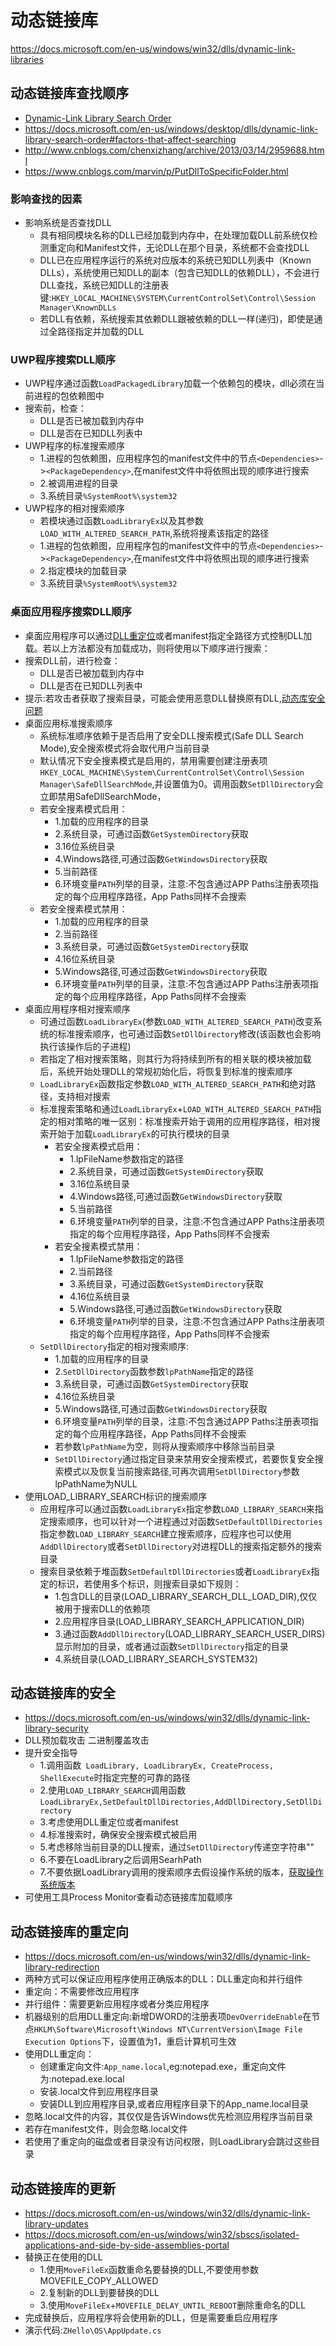 # 动态链接库

https://docs.microsoft.com/en-us/windows/win32/dlls/dynamic-link-libraries

## 动态链接库查找顺序

- [Dynamic-Link Library Search Order](https://docs.microsoft.com/en-us/windows/desktop/Dlls/dynamic-link-library-search-order)
- https://docs.microsoft.com/en-us/windows/desktop/dlls/dynamic-link-library-search-order#factors-that-affect-searching
- http://www.cnblogs.com/chenxizhang/archive/2013/03/14/2959688.html
- https://www.cnblogs.com/marvin/p/PutDllToSpecificFolder.html

### 影响查找的因素

- 影响系统是否查找DLL
  - 具有相同模块名称的DLL已经加载到内存中，在处理加载DLL前系统仅检测重定向和Manifest文件，无论DLL在那个目录，系统都不会查找DLL
  - DLL已在应用程序运行的系统对应版本的系统已知DLL列表中（Known DLLs），系统使用已知DLL的副本（包含已知DLL的依赖DLL），不会进行DLL查找，系统已知DLL的注册表键:`HKEY_LOCAL_MACHINE\SYSTEM\CurrentControlSet\Control\Session Manager\KnownDLLs`
  - 若DLL有依赖，系统搜索其依赖DLL跟被依赖的DLL一样(递归)，即使是通过全路径指定并加载的DLL

### UWP程序搜索DLL顺序

- UWP程序通过函数`LoadPackagedLibrary`加载一个依赖包的模块，dll必须在当前进程的包依赖图中
- 搜索前，检查：
  - DLL是否已被加载到内存中
  - DLL是否在已知DLL列表中
- UWP程序的标准搜索顺序
  - 1.进程的包依赖图，应用程序包的manifest文件中的节点`<Dependencies>`->`<PackageDependency>`,在manifest文件中将依照出现的顺序进行搜索
  - 2.被调用进程的目录
  - 3.系统目录`%SystemRoot%\system32`
- UWP程序的相对搜索顺序
  - 若模块通过函数`LoadLibraryEx`以及其参数`LOAD_WITH_ALTERED_SEARCH_PATH`,系统将搜素该指定的路径
  - 1.进程的包依赖图，应用程序包的manifest文件中的节点`<Dependencies>`->`<PackageDependency>`,在manifest文件中将依照出现的顺序进行搜索
  - 2.指定模块的加载目录
  - 3.系统目录`%SystemRoot%\system32`

### 桌面应用程序搜索DLL顺序

- 桌面应用程序可以通过[DLL重定位](https://docs.microsoft.com/en-us/windows/win32/dlls/dynamic-link-library-redirection)或者manifest指定全路径方式控制DLL加载。若以上方法都没有加载成功，则将使用以下顺序进行搜索：
- 搜索DLL前，进行检查：
  - DLL是否已被加载到内存中
  - DLL是否在已知DLL列表中
- 提示:若攻击者获取了搜索目录，可能会使用恶意DLL替换原有DLL,[动态库安全问题](https://docs.microsoft.com/en-us/windows/win32/dlls/dynamic-link-library-security)
- 桌面应用标准搜索顺序
  - 系统标准顺序依赖于是否启用了安全DLL搜索模式(Safe DLL Search Mode),安全搜索模式将会取代用户当前目录
  - 默认情况下安全搜素模式是启用的，禁用需要创建注册表项`HKEY_LOCAL_MACHINE\System\CurrentControlSet\Control\Session Manager\SafeDllSearchMode`,并设置值为0。调用函数`SetDllDirectory`会立即禁用SafeDllSearchMode，
  - 若安全搜素模式启用：
    - 1.加载的应用程序的目录
    - 2.系统目录，可通过函数`GetSystemDirectory`获取
    - 3.16位系统目录
    - 4.Windows路径,可通过函数`GetWindowsDirectory`获取
    - 5.当前路径
    - 6.环境变量`PATH`列举的目录，注意:不包含通过APP Paths注册表项指定的每个应用程序路径，App Paths同样不会搜索
  - 若安全搜素模式禁用：
    - 1.加载的应用程序的目录
    - 2.当前路径
    - 3.系统目录，可通过函数`GetSystemDirectory`获取
    - 4.16位系统目录
    - 5.Windows路径,可通过函数`GetWindowsDirectory`获取
    - 6.环境变量`PATH`列举的目录，注意:不包含通过APP Paths注册表项指定的每个应用程序路径，App Paths同样不会搜索
- 桌面应用程序相对搜索顺序
  - 可通过函数`LoadLibraryEx`(参数`LOAD_WITH_ALTERED_SEARCH_PATH`)改变系统的标准搜索顺序，也可通过函数`SetDllDirectory`修改(该函数也会影响执行该操作后的子进程)
  - 若指定了相对搜索策略，则其行为将持续到所有的相关联的模块被加载后，系统开始处理DLL的常规初始化后，将恢复到标准的搜索顺序
  - `LoadLibraryEx`函数指定参数`LOAD_WITH_ALTERED_SEARCH_PATH`和绝对路径，支持相对搜索
  - 标准搜索策略和通过`LoadLibraryEx`+`LOAD_WITH_ALTERED_SEARCH_PATH`指定的相对策略的唯一区别：标准搜索开始于调用的应用程序路径，相对搜索开始于加载`LoadLibraryEx`的可执行模块的目录
    - 若安全搜素模式启用：
        - 1.lpFileName参数指定的路径
        - 2.系统目录，可通过函数`GetSystemDirectory`获取
        - 3.16位系统目录
        - 4.Windows路径,可通过函数`GetWindowsDirectory`获取
        - 5.当前路径
        - 6.环境变量`PATH`列举的目录，注意:不包含通过APP Paths注册表项指定的每个应用程序路径，App Paths同样不会搜索
    - 若安全搜素模式禁用：
      - 1.lpFileName参数指定的路径
      - 2.当前路径
      - 3.系统目录，可通过函数`GetSystemDirectory`获取
      - 4.16位系统目录
      - 5.Windows路径,可通过函数`GetWindowsDirectory`获取
      - 6.环境变量`PATH`列举的目录，注意:不包含通过APP Paths注册表项指定的每个应用程序路径，App Paths同样不会搜索
  - `SetDllDirectory`指定的相对搜索顺序:
    - 1.加载的应用程序的目录
    - 2.`SetDllDirectory`函数参数`lpPathName`指定的路径
    - 3.系统目录，可通过函数`GetSystemDirectory`获取
    - 4.16位系统目录
    - 5.Windows路径,可通过函数`GetWindowsDirectory`获取
    - 6.环境变量`PATH`列举的目录，注意:不包含通过APP Paths注册表项指定的每个应用程序路径，App Paths同样不会搜索
    - 若参数`lpPathName`为空，则将从搜索顺序中移除当前目录
    - `SetDllDirectory`通过指定目录来禁用安全搜索模式，若要恢复安全搜索模式以及恢复当前搜索路径,可再次调用`SetDllDirectory`参数lpPathName为NULL
- 使用LOAD_LIBRARY_SEARCH标识的搜索顺序
  - 应用程序可以通过函数`LoadLibraryEx`指定参数`LOAD_LIBRARY_SEARCH`来指定搜索顺序，也可以针对一个进程通过对函数`SetDefaultDllDirectories`指定参数`LOAD_LIBRARY_SEARCH`建立搜索顺序，应程序也可以使用`AddDllDirectory`或者`SetDllDirectory`对进程DLL的搜索指定额外的搜索目录
  - 搜索目录依赖于堆函数`SetDefaultDllDirectories`或者`LoadLibraryEx`指定的标识，若使用多个标识，则搜索目录如下规则：
    - 1.包含DLL的目录(LOAD_LIBRARY_SEARCH_DLL_LOAD_DIR),仅仅被用于搜索DLL的依赖项
    - 2.应用程序目录(LOAD_LIBRARY_SEARCH_APPLICATION_DIR)
    - 3.通过函数`AddDllDirectory`(LOAD_LIBRARY_SEARCH_USER_DIRS)显示附加的目录，或者通过函数`SetDllDirectory`指定的目录
    - 4.系统目录(LOAD_LIBRARY_SEARCH_SYSTEM32)

## 动态链接库的安全

- https://docs.microsoft.com/en-us/windows/win32/dlls/dynamic-link-library-security
- DLL预加载攻击 二进制覆盖攻击
- 提升安全指导
  - 1.调用函数` LoadLibrary, LoadLibraryEx, CreateProcess, ShellExecute`时指定完整的可靠的路径
  - 2.使用`LOAD_LIBRARY_SEARCH`调用函数`LoadLibraryEx,SetDefaultDllDirectories,AddDllDirectory,SetDllDirectory`
  - 3.考虑使用DLL重定位或者manifest
  - 4.标准搜索时，确保安全搜索模式被启用
  - 5.考虑移除当前目录的DLL搜索，通过`SetDllDirectory`传递空字符串""
  - 6.不要在LoadLibrary之后调用SearhPath
  - 7.不要依据LoadLibrary调用的搜索顺序去假设操作系统的版本，[获取操作系统版本](https://docs.microsoft.com/en-us/windows/win32/sysinfo/getting-the-system-version)
- 可使用工具Process Monitor查看动态链接库加载顺序

## 动态链接库的重定向

- https://docs.microsoft.com/en-us/windows/win32/dlls/dynamic-link-library-redirection
- 两种方式可以保证应用程序使用正确版本的DLL：DLL重定向和并行组件
- 重定向：不需要修改应用程序
- 并行组件：需要更新应用程序或者分类应用程序
- 机器级别的启用DLL重定向:新增DWORD的注册表项`DevOverrideEnable`在节点`HKLM\Software\Microsoft\Windows NT\CurrentVersion\Image File Execution Options`下，设置值为1，重启计算机可生效
- 使用DLL重定向：
  - 创建重定向文件:`App_name.local`,eg:notepad.exe，重定向文件为:notepad.exe.local
  - 安装.local文件到应用程序目录
  - 安装DLL到应用程序目录,或者应用程序目录下的App_name.local目录
- 忽略.local文件的内容，其仅仅是告诉Windows优先检测应用程序当前目录
- 若存在manifest文件，则会忽略.local文件
- 若使用了重定向的磁盘或者目录没有访问权限，则LoadLibrary会跳过这些目录

## 动态链接库的更新

- https://docs.microsoft.com/en-us/windows/win32/dlls/dynamic-link-library-updates
- https://docs.microsoft.com/en-us/windows/win32/sbscs/isolated-applications-and-side-by-side-assemblies-portal
- 替换正在使用的DLL
  - 1.使用`MoveFileEx`函数重命名要替换的DLL,不要使用参数MOVEFILE_COPY_ALLOWED
  - 2.复制新的DLL到要替换的DLL
  - 3.使用`MoveFileEx`+`MOVEFILE_DELAY_UNTIL_REBOOT`删除重命名的DLL
- 完成替换后，应用程序将会使用新的DLL，但是需要重启应用程序
- 演示代码:`ZHello\OS\AppUpdate.cs`
